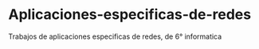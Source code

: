 # Aplicaciones-especificas-de-redes
Trabajos de aplicaciones especificas de redes, de 6° informatica
